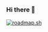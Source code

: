 ### Hi there 👋


<a href="https://roadmap.sh"><img src="https://api.roadmap.sh/v1-badge/wide/6496d803d99c9d67319236da?variant=dark" alt="roadmap.sh"/></a>

<!--
**Wowwhat1/Wowwhat1** is a ✨ _special_ ✨ repository because its `README.md` (this file) appears on your GitHub profile.

Here are some ideas to get you started:

- 🔭 I’m currently working on ...
- 🌱 I’m currently learning ...
- 👯 I’m looking to collaborate on ...
- 🤔 I’m looking for help with ...
- 💬 Ask me about ...
- 📫 How to reach me: ...
- 😄 Pronouns: ...
- ⚡ Fun fact: ...
-->
